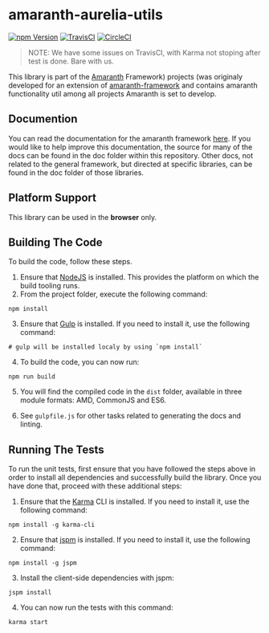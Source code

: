 # amaranth-aurelia-utils

[![npm Version](https://img.shields.io/npm/v/amaranth-aurelia-utils.svg)](https://www.npmjs.com/package/amaranth-aurelia-utils)
[![TravisCI](https://travis-ci.org/amaranth-framework/utils.svg?branch=master)](https://travis-ci.org/amaranth-framework/utils)
[![CircleCI](https://circleci.com/gh/amaranth-framework/utils.svg?style=shield)](https://circleci.com/gh/amaranth-framework/utils)

> NOTE: We have some issues on TravisCI, with Karma not stoping after test is done. Bare with us.

This library is part of the [Amaranth](~) Framework) projects (was originaly developed for an extension of [amaranth-framework](https://amaranth-framework.io) and contains amaranth functionality util among all projects Amaranth is set to develop.

## Documention

You can read the documentation for the amaranth framework [here](~). If you would like to help improve this documentation, the source for many of the docs can be found in the doc folder within this repository. Other docs, not related to the general framework, but directed at specific libraries, can be found in the doc folder of those libraries.

## Platform Support

This library can be used in the **browser** only.

## Building The Code

To build the code, follow these steps.

1. Ensure that [NodeJS](http://nodejs.org/) is installed. This provides the platform on which the build tooling runs.
2. From the project folder, execute the following command:

  ```shell
  npm install
  ```
3. Ensure that [Gulp](http://gulpjs.com/) is installed. If you need to install it, use the following command:

  ```shell
  # gulp will be installed localy by using `npm install`
  ```
4. To build the code, you can now run:

  ```shell
  npm run build
  ```
5. You will find the compiled code in the `dist` folder, available in three module formats: AMD, CommonJS and ES6.

6. See `gulpfile.js` for other tasks related to generating the docs and linting.

## Running The Tests

To run the unit tests, first ensure that you have followed the steps above in order to install all dependencies and successfully build the library. Once you have done that, proceed with these additional steps:

1. Ensure that the [Karma](http://karma-runner.github.io/) CLI is installed. If you need to install it, use the following command:

  ```shell
  npm install -g karma-cli
  ```
2. Ensure that [jspm](http://jspm.io/) is installed. If you need to install it, use the following command:

  ```shell
  npm install -g jspm
  ```
3. Install the client-side dependencies with jspm:

  ```shell
  jspm install
  ```

4. You can now run the tests with this command:

  ```shell
  karma start
  ```